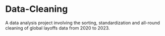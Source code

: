 # Data-Cleaning
A data analysis project involving the sorting, standardization and all-round cleaning of global layoffs data from 2020 to 2023. 
